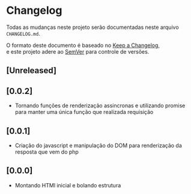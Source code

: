 # Changelog

Todas as mudanças neste projeto serão documentadas neste arquivo `CHANGELOG.md`.

O formato deste documento é baseado no [Keep a Changelog](https://keepachangelog.com/),  
e este projeto adere ao [SemVer](https://semver.org/) para controle de versões.

## [Unreleased]

## [0.0.2]
- Tornando funções de renderização assincronas e utilizando promise para manter uma única função que realizada requisição

## [0.0.1]
- Criação do javascript e manipulação do DOM para renderização da resposta que vem do php

## [0.0.0]
- Montando HTMl inicial e bolando estrutura